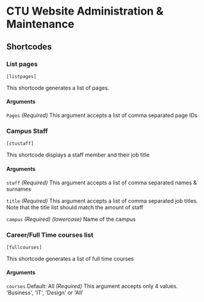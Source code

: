 # CTU Website Administration & Maintenance

## Shortcodes

### List pages
`[listpages]`

This shortcode generates a list of pages.

#### Arguments
`Pages` 
*(Required)*
This argument accepts a list of comma separated page IDs

### Campus Staff
`[ctustaff]`

This shortcode displays a staff member and their job title

#### Arguments
`staff` 
*(Required)*
This argument accepts a list of comma separated names & surnames

`title` 
*(Required)*
This argument accepts a list of comma separated job titles. Note that the title list should match the amount of staff

`campus` 
*(Required) (lowercase)*
Name of the campus

### Career/Full Time courses list
`[fullcourses]`

This shortcode generates a list of full time courses

#### Arguments
`courses` Default: All
*(Required)*
This argument accepts only 4 values. 'Business', 'IT', 'Design' or 'All'


